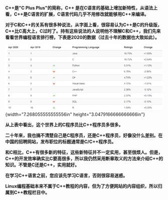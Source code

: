 **C++是"C Plus Plus"的简称，C++
是在C语言的基础上增加新特性，从语法上看，C++是C语言的扩展，C语言代码几乎不用修改就能够用C++来编译。**

**对于C和C++的关系有很多种说法，从字面上看，很容易认为C++是C的升级版，C++比C高大上，C过时了。持有这些说法的人说明他不理解C和C++，我们先来看看世界编程语言排行榜，下表是2020的数据（过去十年的数据也大致如此）。**

![](/images/102/media/image1.png){width="7.268055555555556in"
height="3.0479166666666666in"}

**从上表中看出，这个世界上的C程序员比C++程序员多很多。**

**二十年来，我也搞不清楚自己是C程序员，还是C++程序员，好像没什么差别。在中国的招聘网站，发布职位的标题通常是C/C++程序员。**

**和C相比，C++有很多新的特征，这些新特征并不一定实用，甚至很烦人。但是，C++的开发效率确实比C要高很多，所以我仍然采用断章取义的方法来介绍C++的知识。不管是C还是C++，实用就好。**

**在学习C++语言之前，您应该先学习C语言，否则很容易迷惑。**

**Linux编程基础本来不属于C++教程的内容，但为了方便网站的内容组织，所以归属到C++教程栏目中。**
